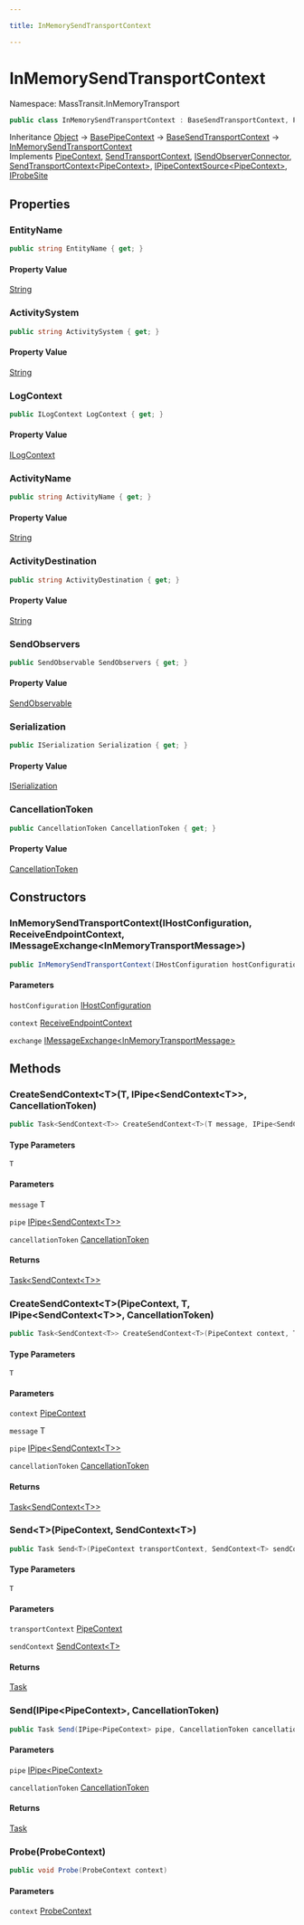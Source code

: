 ```yaml
---

title: InMemorySendTransportContext

---
```


# InMemorySendTransportContext

Namespace: MassTransit.InMemoryTransport

```csharp
public class InMemorySendTransportContext : BaseSendTransportContext, PipeContext, SendTransportContext, ISendObserverConnector, SendTransportContext<PipeContext>, IPipeContextSource<PipeContext>, IProbeSite
```

Inheritance [Object](https://learn.microsoft.com/en-us/dotnet/api/system.object) → [BasePipeContext](../../masstransit-abstractions/masstransit-middleware/basepipecontext) → [BaseSendTransportContext](../masstransit-transports/basesendtransportcontext) → [InMemorySendTransportContext](../masstransit-inmemorytransport/inmemorysendtransportcontext)<br/>
Implements [PipeContext](../../masstransit-abstractions/masstransit/pipecontext), [SendTransportContext](../masstransit-transports/sendtransportcontext), [ISendObserverConnector](../../masstransit-abstractions/masstransit/isendobserverconnector), [SendTransportContext\<PipeContext\>](../masstransit-transports/sendtransportcontext-1), [IPipeContextSource\<PipeContext\>](../../masstransit-abstractions/masstransit/ipipecontextsource-1), [IProbeSite](../../masstransit-abstractions/masstransit/iprobesite)

## Properties

### **EntityName**

```csharp
public string EntityName { get; }
```

#### Property Value

[String](https://learn.microsoft.com/en-us/dotnet/api/system.string)<br/>

### **ActivitySystem**

```csharp
public string ActivitySystem { get; }
```

#### Property Value

[String](https://learn.microsoft.com/en-us/dotnet/api/system.string)<br/>

### **LogContext**

```csharp
public ILogContext LogContext { get; }
```

#### Property Value

[ILogContext](../masstransit-logging/ilogcontext)<br/>

### **ActivityName**

```csharp
public string ActivityName { get; }
```

#### Property Value

[String](https://learn.microsoft.com/en-us/dotnet/api/system.string)<br/>

### **ActivityDestination**

```csharp
public string ActivityDestination { get; }
```

#### Property Value

[String](https://learn.microsoft.com/en-us/dotnet/api/system.string)<br/>

### **SendObservers**

```csharp
public SendObservable SendObservers { get; }
```

#### Property Value

[SendObservable](../../masstransit-abstractions/masstransit-observables/sendobservable)<br/>

### **Serialization**

```csharp
public ISerialization Serialization { get; }
```

#### Property Value

[ISerialization](../../masstransit-abstractions/masstransit/iserialization)<br/>

### **CancellationToken**

```csharp
public CancellationToken CancellationToken { get; }
```

#### Property Value

[CancellationToken](https://learn.microsoft.com/en-us/dotnet/api/system.threading.cancellationtoken)<br/>

## Constructors

### **InMemorySendTransportContext(IHostConfiguration, ReceiveEndpointContext, IMessageExchange\<InMemoryTransportMessage\>)**

```csharp
public InMemorySendTransportContext(IHostConfiguration hostConfiguration, ReceiveEndpointContext context, IMessageExchange<InMemoryTransportMessage> exchange)
```

#### Parameters

`hostConfiguration` [IHostConfiguration](../masstransit-configuration/ihostconfiguration)<br/>

`context` [ReceiveEndpointContext](../masstransit-transports/receiveendpointcontext)<br/>

`exchange` [IMessageExchange\<InMemoryTransportMessage\>](../masstransit-transports-fabric/imessageexchange-1)<br/>

## Methods

### **CreateSendContext\<T\>(T, IPipe\<SendContext\<T\>\>, CancellationToken)**

```csharp
public Task<SendContext<T>> CreateSendContext<T>(T message, IPipe<SendContext<T>> pipe, CancellationToken cancellationToken)
```

#### Type Parameters

`T`<br/>

#### Parameters

`message` T<br/>

`pipe` [IPipe\<SendContext\<T\>\>](../../masstransit-abstractions/masstransit/ipipe-1)<br/>

`cancellationToken` [CancellationToken](https://learn.microsoft.com/en-us/dotnet/api/system.threading.cancellationtoken)<br/>

#### Returns

[Task\<SendContext\<T\>\>](https://learn.microsoft.com/en-us/dotnet/api/system.threading.tasks.task-1)<br/>

### **CreateSendContext\<T\>(PipeContext, T, IPipe\<SendContext\<T\>\>, CancellationToken)**

```csharp
public Task<SendContext<T>> CreateSendContext<T>(PipeContext context, T message, IPipe<SendContext<T>> pipe, CancellationToken cancellationToken)
```

#### Type Parameters

`T`<br/>

#### Parameters

`context` [PipeContext](../../masstransit-abstractions/masstransit/pipecontext)<br/>

`message` T<br/>

`pipe` [IPipe\<SendContext\<T\>\>](../../masstransit-abstractions/masstransit/ipipe-1)<br/>

`cancellationToken` [CancellationToken](https://learn.microsoft.com/en-us/dotnet/api/system.threading.cancellationtoken)<br/>

#### Returns

[Task\<SendContext\<T\>\>](https://learn.microsoft.com/en-us/dotnet/api/system.threading.tasks.task-1)<br/>

### **Send\<T\>(PipeContext, SendContext\<T\>)**

```csharp
public Task Send<T>(PipeContext transportContext, SendContext<T> sendContext)
```

#### Type Parameters

`T`<br/>

#### Parameters

`transportContext` [PipeContext](../../masstransit-abstractions/masstransit/pipecontext)<br/>

`sendContext` [SendContext\<T\>](../../masstransit-abstractions/masstransit/sendcontext-1)<br/>

#### Returns

[Task](https://learn.microsoft.com/en-us/dotnet/api/system.threading.tasks.task)<br/>

### **Send(IPipe\<PipeContext\>, CancellationToken)**

```csharp
public Task Send(IPipe<PipeContext> pipe, CancellationToken cancellationToken)
```

#### Parameters

`pipe` [IPipe\<PipeContext\>](../../masstransit-abstractions/masstransit/ipipe-1)<br/>

`cancellationToken` [CancellationToken](https://learn.microsoft.com/en-us/dotnet/api/system.threading.cancellationtoken)<br/>

#### Returns

[Task](https://learn.microsoft.com/en-us/dotnet/api/system.threading.tasks.task)<br/>

### **Probe(ProbeContext)**

```csharp
public void Probe(ProbeContext context)
```

#### Parameters

`context` [ProbeContext](../../masstransit-abstractions/masstransit/probecontext)<br/>
